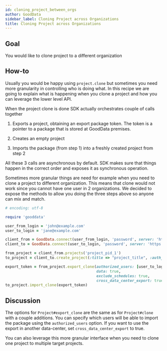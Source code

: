 ```yaml
---
id: cloning_project_between_orgs
author: GoodData
sidebar_label: Cloning Project across Organizations
title: Cloning Project across Organizations
---
```


Goal
-------

You would like to clone project to a different organization

How-to
--------

Usually you would be happy using `project.clone` but sometimes you need
more granularity in controlling who is doing what. In this recipe we are
going to explain what is happening when you clone a project and how you
can leverage the lower level API.

When the project clone is done SDK actually orchestrates couple of calls
together

1.  Exports a project, obtaining an export package token. The token is a
    pointer to a package that is stored at GoodData premises.

2.  Creates an empty project

3.  Imports the package (from step 1) into a freshly created project
    from step 2

All these 3 calls are asynchronous by default. SDK makes sure that
things happen in the correct order and exposes it as synchronous
operation.

Sometimes more granular things are need for example when you need to
clone a project to different organization. This means that clone would
not work since you cannot have one user in 2 organizations. We decided
to expose the methods to allow you doing the three steps above so anyone
can mix and match.


```ruby
# encoding: utf-8

require 'gooddata'

user_from_login = 'john@example.com'
user_to_login = 'jane@example.com'

client_from = GoodData.connect(user_from_login, 'password', server: 'https://customer_1_domain.gooddata.com')
client_to = GoodData.connect(user_to_login, 'password', server: 'https://customer_2_domain.gooddata.com')

from_project = client_from.projects('project_pid_1')
to_project = client_to.create_project(:title => "project_title", :auth_token => "TOKEN")

export_token = from_project.export_clone(authorized_users: [user_to_login],
                                         data: true,
                                         exclude_schedules: true,
                                         cross_data_center_export: true)
to_project.import_clone(export_token)
```

Discussion
----------

The options for `Project#export_clone` are the same as for
`Project#clone` with a couple additions. You can specify which users
will be able to import the package using the `authorized_users` option.
If you want to use the export in another data-center, set
`cross_data_center_export` to true.

You can also leverage this more granular interface when you need to
clone one project to multiple target projects.
